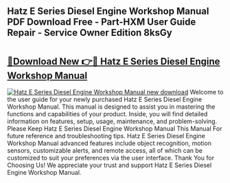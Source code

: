 ## Hatz E Series Diesel Engine Workshop Manual PDF Download Free - Part-HXM User Guide Repair - Service Owner Edition 8ksGy

# <h2><a href="http://bc67983.oget.top/?id=Hatz+E+Series+Diesel+Engine+Workshop+Manual">🔗Download New 👉🔴 Hatz E Series Diesel Engine Workshop Manual</a></h2>

[![Hatz E Series Diesel Engine Workshop Manual new download](https://i.imgur.com/5g1atiW.png)](http://bc67983.oget.top/?id=Hatz+E+Series+Diesel+Engine+Workshop+Manual)
Welcome to the user guide for your newly purchased Hatz E Series Diesel Engine Workshop Manual. This manual is designed to assist you in mastering the functions and capabilities of your product. Inside, you will find detailed information on features, setup, usage, maintenance, and problem-solving. Please Keep Hatz E Series Diesel Engine Workshop Manual This Manual For future reference and troubleshooting tips. Hatz E Series Diesel Engine Workshop Manual advanced features include object recognition, motion sensors, customizable alerts, and remote access, all of which can be customized to suit your preferences via the user interface. Thank You for Choosing Us! We appreciate your trust and support Hatz E Series Diesel Engine Workshop Manual.
